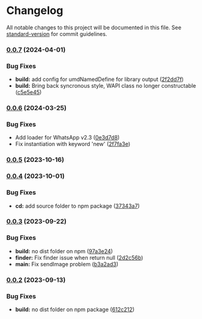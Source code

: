 # Changelog

All notable changes to this project will be documented in this file. See [standard-version](https://github.com/conventional-changelog/standard-version) for commit guidelines.

### [0.0.7](https://github.com/wayfu-id/simple-WAPI/compare/v0.0.6...v0.0.7) (2024-04-01)


### Bug Fixes

* **build:** add config for umdNamedDefine for library output ([2f2dd7f](https://github.com/wayfu-id/simple-WAPI/commit/2f2dd7fb754a50686fd33bcac40713eb51c2621c))
* **build:** Bring back syncronous style, WAPI class no longer constructable ([c5e5e45](https://github.com/wayfu-id/simple-WAPI/commit/c5e5e4575822621d4435518f1d07b88a4c23a1dc))

### [0.0.6](https://github.com/wayfu-id/simple-WAPI/compare/v0.0.5...v0.0.6) (2024-03-25)


### Bug Fixes

* Add loader for WhatsApp v2.3 ([0e3d7d8](https://github.com/wayfu-id/simple-WAPI/commit/0e3d7d8705d920e0360448075a3ef2be74f9880e))
* Fix instantiation with keyword 'new' ([2f7fa3e](https://github.com/wayfu-id/simple-WAPI/commit/2f7fa3ee7f678159361edc8ca05ad9165368f31c))

### [0.0.5](https://github.com/wayfu-id/simple-WAPI/compare/v0.0.4...v0.0.5) (2023-10-16)

### [0.0.4](https://github.com/wayfu-id/simple-WAPI/compare/v0.0.3...v0.0.4) (2023-10-01)


### Bug Fixes

* **cd:** add source folder to npm package ([37343a7](https://github.com/wayfu-id/simple-WAPI/commit/37343a70fe8eecb2727976b2a81c6e23d974c658))

### [0.0.3](https://github.com/wayfu-id/simple-WAPI/compare/v0.0.2...v0.0.3) (2023-09-22)


### Bug Fixes

* **build:** no dist folder on npm ([97a3e24](https://github.com/wayfu-id/simple-WAPI/commit/97a3e241993aecfe093c25abd910f6770af96694))
* **finder:** Fix finder issue when return null ([2d2c56b](https://github.com/wayfu-id/simple-WAPI/commit/2d2c56b853b6f045532baf55a13dafef6338e4b4))
* **main:** Fix sendImage problem ([b3a2ad3](https://github.com/wayfu-id/simple-WAPI/commit/b3a2ad3682e05e5d0c4c17ca9ab62a844353caaf))

### [0.0.2](https://github.com/wayfu-id/simple-WAPI/compare/v0.0.1...v0.0.2) (2023-09-13)


### Bug Fixes

* **build:** no dist folder on npm package ([612c212](https://github.com/wayfu-id/simple-WAPI/commit/612c2123ecccd73403e4d579683b7acd0a07d830))
